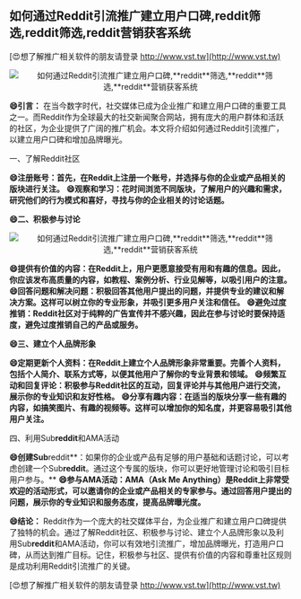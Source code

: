 ## **如何通过Reddit引流推广建立用户口碑,**reddit**筛选,**reddit**筛选,**reddit**营销获客系统**

[😍想了解推广相关软件的朋友请登录 http://www.vst.tw](http://www.vst.tw)

 <center><img src="https://vst.tw/MP4/tuiguang/png/8.png" alt="如何通过Reddit引流推广建立用户口碑,**reddit**筛选,**reddit**筛选,**reddit**营销获客系统"></center>

**😄引言：**
在当今数字时代，社交媒体已成为企业推广和建立用户口碑的重要工具之一。而Reddit作为全球最大的社交新闻聚合网站，拥有庞大的用户群体和活跃的社区，为企业提供了广阔的推广机会。本文将介绍如何通过Reddit引流推广，以建立用户口碑和增加品牌曝光。

一、了解Reddit社区

**😄注册账号：首先，在Reddit上注册一个账号，并选择与你的企业或产品相关的版块进行关注。**
**😄观察和学习：花时间浏览不同版块，了解用户的兴趣和需求，研究他们的行为模式和喜好，寻找与你的企业相关的讨论话题。**

**😄二、积极参与讨论**

 <center><img src="https://vst.tw/MP4/tuiguang/png/2.png" alt="如何通过Reddit引流推广建立用户口碑,**reddit**筛选,**reddit**筛选,**reddit**营销获客系统"></center>

**😄提供有价值的内容：在Reddit上，用户更愿意接受有用和有趣的信息。因此，你应该发布高质量的内容，如教程、案例分析、行业见解等，以吸引用户的注意。**
**😄回答问题和解决问题：积极回答其他用户提出的问题，并提供专业的建议和解决方案。这样可以树立你的专业形象，并吸引更多用户关注和信任。**
**😄避免过度推销：Reddit社区对于纯粹的广告宣传并不感兴趣，因此在参与讨论时要保持适度，避免过度推销自己的产品或服务。**

**😄三、建立个人品牌形象**

**😄定期更新个人资料：在Reddit上建立个人品牌形象非常重要。完善个人资料，包括个人简介、联系方式等，以便其他用户了解你的专业背景和领域。**
**😄频繁互动和回复评论：积极参与Reddit社区的互动，回复评论并与其他用户进行交流，展示你的专业知识和友好性格。**
**😄分享有趣内容：在适当的版块分享一些有趣的内容，如搞笑图片、有趣的视频等。这样可以增加你的知名度，并更容易吸引其他用户关注。**

四、利用Sub**reddit**和AMA活动

**😄创建Sub**reddit**：如果你的企业或产品有足够的用户基础和话题讨论，可以考虑创建一个Sub**reddit**。通过这个专属的版块，你可以更好地管理讨论和吸引目标用户参与。**
**😄参与AMA活动：AMA（Ask Me Anything）是Reddit上非常受欢迎的活动形式，可以邀请你的企业或产品相关的专家参与。通过回答用户提出的问题，展示你的专业知识和服务态度，提高品牌曝光度。**

**😄结论：**
Reddit作为一个庞大的社交媒体平台，为企业推广和建立用户口碑提供了独特的机会。通过了解Reddit社区、积极参与讨论、建立个人品牌形象以及利用Sub**reddit**和AMA活动，你可以有效地引流推广，增加品牌曝光，打造用户口碑，从而达到推广目标。记住，积极参与社区、提供有价值的内容和尊重社区规则是成功利用Reddit引流推广的关键。

[😍想了解推广相关软件的朋友请登录 http://www.vst.tw](http://www.vst.tw)



